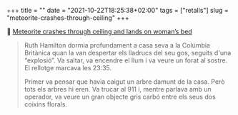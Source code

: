 +++
title = ""
date = "2021-10-22T18:25:38+02:00"
tags = ["retalls"]
slug = "meteorite-crashes-through-ceiling"
+++

📎 [Meteorite crashes through ceiling and lands on woman’s bed](https://www.chicagotribune.com/nation-world/ct-aud-nw-nyt-meteorite-womans-bed-20211014-24gluwkodfa7rbxth346nv7w5e-story.html)

> Ruth Hamilton dormia profundament a casa seva a la Colúmbia Britànica quan la van despertar els lladrucs del seu gos, seguits d'una “explosió”. Va saltar, va encendre el llum i va veure un forat al sostre. El rellotge marcava les 23:35.
> 
> Primer va pensar que havia caigut un arbre damunt de la casa. Però tots els arbres hi eren. Va trucar al 911 i, mentre parlava amb un operador, va veure un gran objecte gris carbó entre els seus dos coixins florals.
